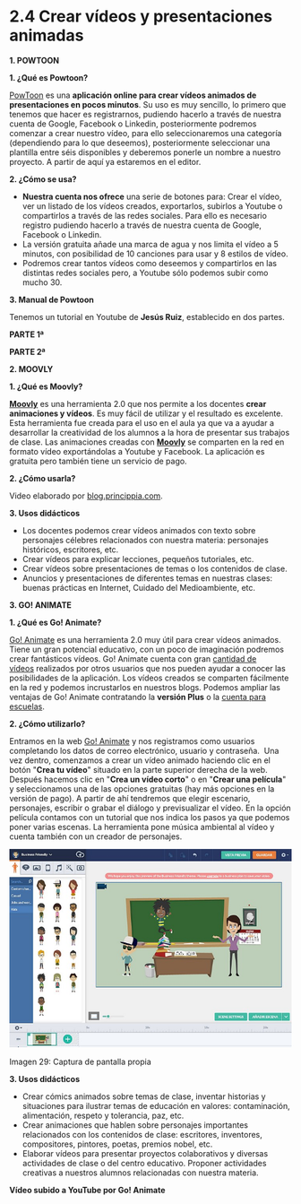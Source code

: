 # 2.4 Crear vídeos y presentaciones animadas

**1\. POWTOON**

**1\. ¿Qué es Powtoon?**

[PowToon](http://www.powtoon.com/) es una **aplicación online para crear vídeos animados de presentaciones en pocos minutos**. Su uso es muy sencillo, lo primero que tenemos que hacer es registrarnos, pudiendo hacerlo a través de nuestra cuenta de Google, Facebook o Linkedin, posteriormente podremos comenzar a crear nuestro vídeo, para ello seleccionaremos una categoría (dependiendo para lo que deseemos), posteriormente seleccionar una plantilla entre séis disponibles y deberemos ponerle un nombre a nuestro proyecto. A partir de aquí ya estaremos en el editor.

**2\. ¿Cómo se usa?**

*   **Nuestra cuenta nos ofrece** una serie de botones para: Crear el vídeo, ver un listado de los vídeos creados, exportarlos, subirlos a Youtube o compartirlos a través de las redes sociales. Para ello es necesario registro pudiendo hacerlo a través de nuestra cuenta de Google, Facebook o Linkedin.
*   La versión gratuita añade una marca de agua y nos limita el vídeo a 5 minutos, con posibilidad de 10 canciones para usar y 8 estilos de vídeo.
*   Podremos crear tantos vídeos como deseemos y compartirlos en las distintas redes sociales pero, a Youtube sólo podemos subir como mucho 30.

**3\. Manual de Powtoon**

Tenemos un tutorial en Youtube de **Jesús Ruiz**, establecido en dos partes.

**PARTE 1ª**

**PARTE 2ª**

**2\. MOOVLY**

**1\. ¿Qué es Moovly?**

**[Moovly](http://www.moovly.com/)** es una herramienta 2.0 que nos permite a los docentes **crear animaciones y vídeos**. Es muy fácil de utilizar y el resultado es excelente. Esta herramienta fue creada para el uso en el aula ya que va a ayudar a desarrollar la creatividad de los alumnos a la hora de presentar sus trabajos de clase. Las animaciones creadas con **[Moovly](http://www.moovly.com/)** se comparten en la red en formato vídeo exportándolas a Youtube y Facebook. La aplicación es gratuita pero también tiene un servicio de pago.

**2\. ¿Cómo usarla?**

Video elaborado por [blog.princippia.com](http://blog.princippia.com/).

**3\. Usos didácticos**

*   Los docentes podemos crear vídeos animados con texto sobre personajes célebres relacionados con nuestra materia: personajes históricos, escritores, etc.
*   Crear vídeos para explicar lecciones, pequeños tutoriales, etc.
*   Crear vídeos sobre presentaciones de temas o los contenidos de clase.
*   Anuncios y presentaciones de diferentes temas en nuestras clases: buenas prácticas en Internet, Cuidado del Medioambiente, etc.

**3\. GO! ANIMATE**

**1\. ¿Qué es Go! Animate?**

[Go! Animate](http://goanimate.com/) es una herramienta 2.0 muy útil para crear vídeos animados. Tiene un gran potencial educativo, con un poco de imaginación podremos crear fantásticos vídeos. Go! Animate cuenta con gran [cantidad de vídeos](http://goanimate.com/videos) realizados por otros usuarios que nos pueden ayudar a conocer las posibilidades de la aplicación. Los vídeos creados se comparten fácilmente en la red y podemos incrustarlos en nuestros blogs. Podemos ampliar las ventajas de Go! Animate contratando la **versión Plus** o la [cuenta para escuelas](http://goanimate4schools.com/public_index).

**2\. ¿Cómo utilizarlo?**

Entramos en la web [Go! Animate](http://goanimate.com/) y nos registramos como usuarios completando los datos de correo electrónico, usuario y contraseña.  Una vez dentro, comenzamos a crear un vídeo animado haciendo clic en el botón "**Crea tu vídeo**" situado en la parte superior derecha de la web. Después hacemos clic en "**Crea un vídeo corto**" o en "**Crear una película**" y seleccionamos una de las opciones gratuitas (hay más opciones en la versión de pago). A partir de ahí tendremos que elegir escenario, personajes, escribir o grabar el diálogo y previsualizar el vídeo. En la opción película contamos con un tutorial que nos indica los pasos ya que podemos poner varias escenas. La herramienta pone música ambiental al vídeo y cuenta también con un creador de personajes.


![](img/715.jpg "Go! Animate... para crear vídeos")


Imagen 29: Captura de pantalla propia 

**3\. Usos didácticos**

*   Crear cómics animados sobre temas de clase, inventar historias y situaciones para ilustrar temas de educación en valores: contaminación, alimentación, respeto y tolerancia, paz, etc.
*   Crear animaciones que hablen sobre personajes importantes relacionados con los contenidos de clase: escritores, inventores, compositores, pintores, poetas, premios nobel, etc.
*   Elaborar vídeos para presentar proyectos colaborativos y diversas actividades de clase o del centro educativo. Proponer actividades creativas a nuestros alumnos relacionadas con nuestra materia.

**Vídeo subido a YouTube por Go! Animate**

